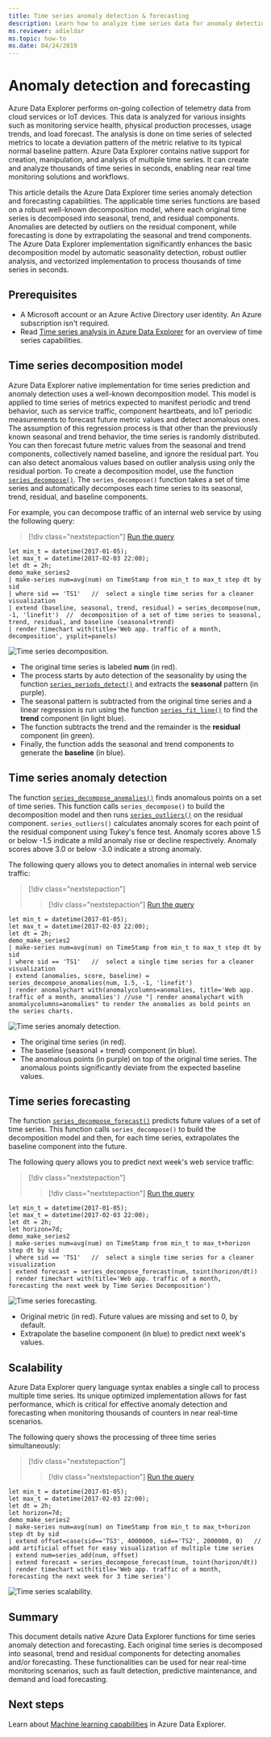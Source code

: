 ```yaml
---
title: Time series anomaly detection & forecasting
description: Learn how to analyze time series data for anomaly detection and forecasting.
ms.reviewer: adieldar
ms.topic: how-to
ms.date: 04/24/2019
---
```


# Anomaly detection and forecasting

Azure Data Explorer performs on-going collection of telemetry data from cloud services or IoT devices. This data is analyzed for various insights such as monitoring service health, physical production processes, usage trends, and load forecast. The analysis is done on time series of selected metrics to locate a deviation pattern of the metric relative to its typical normal baseline pattern. Azure Data Explorer contains native support for creation, manipulation, and analysis of multiple time series. It can create and analyze thousands of time series in seconds, enabling near real time monitoring solutions and workflows.

This article details the Azure Data Explorer time series anomaly detection and forecasting capabilities. The applicable time series functions are based on a robust well-known decomposition model, where each original time series is decomposed into seasonal, trend, and residual components. Anomalies are detected by outliers on the residual component, while forecasting is done by extrapolating the seasonal and trend components. The Azure Data Explorer implementation significantly enhances the basic decomposition model by automatic seasonality detection, robust outlier analysis, and vectorized implementation to process thousands of time series in seconds.

## Prerequisites

* A Microsoft account or an Azure Active Directory user identity. An Azure subscription isn't required.
* Read [Time series analysis in Azure Data Explorer](time-series-analysis.md) for an overview of time series capabilities.

## Time series decomposition model

Azure Data Explorer native implementation for time series prediction and anomaly detection uses a well-known decomposition model. This model is applied to time series of metrics expected to manifest periodic and trend behavior, such as service traffic, component heartbeats, and IoT periodic measurements to forecast future metric values and detect anomalous ones. The assumption of this regression process is that other than the previously known seasonal and trend behavior, the time series is randomly distributed. You can then forecast future metric values from the seasonal and trend components, collectively named baseline, and ignore the residual part. You can also detect anomalous values based on outlier analysis using only the residual portion.
To create a decomposition model, use the function [`series_decompose()`](series-decomposefunction.md). The `series_decompose()` function takes a set of time series and automatically decomposes each time series to its seasonal, trend, residual, and baseline components. 

For example, you can decompose traffic of an internal web service by using the following query:

> [!div class="nextstepaction"]
> <a href="https://dataexplorer.azure.com/clusters/help/databases/Samples?query=H4sIAAAAAAAAA3WQ3WrDMAyF7/sUukvCnDXJGIOVPEULuwxqoixm/gm2+jf28JObFjbYrmyho3M+yRCD1a5jaGFAJtaW8qaqX8qqLqvnYrMySYHnvxRNWT1B07xW1U03JFEzbVYDWd9Z/KAuUtAUm9UXpLJcSnAH2+LxPZe3AO9gJ6ZbRjvDGLy9EbG/BUemOXnvLxD1AOJ1mijQtWhbyHbbOgOA9RogkqGeAaXn3g1BooVb6OiDNHpD6CjAUccDGv2JrL0TSzozuQHyPYqHdqRkDKN3aBRwkJaCQJIoQ4VsuXh2A/Xezj5SWkVBWSvI0vSoOSsWpLtEpyDwY4KTW8nnJ5ws+2+eAhSyOxjkd+HDVVcIfHplp2TYTxgYTpqnnDUbarM32gPO86PY4jjqfmGw3vGkftNlCi5xNprbWW5kYvENQQnqDh8CAAA=" target="_blank">Run the query</a>

```kusto
let min_t = datetime(2017-01-05);
let max_t = datetime(2017-02-03 22:00);
let dt = 2h;
demo_make_series2
| make-series num=avg(num) on TimeStamp from min_t to max_t step dt by sid 
| where sid == 'TS1'   //  select a single time series for a cleaner visualization
| extend (baseline, seasonal, trend, residual) = series_decompose(num, -1, 'linefit')  //  decomposition of a set of time series to seasonal, trend, residual, and baseline (seasonal+trend)
| render timechart with(title='Web app. traffic of a month, decomposition', ysplit=panels)
```

![Time series decomposition.](../../media/anomaly-detection/series-decompose-timechart.png)

* The original time series is labeled **num** (in red). 
* The process starts by auto detection of the seasonality by using the function [`series_periods_detect()`](series-periods-detectfunction.md) and extracts the **seasonal** pattern (in purple).
* The seasonal pattern is subtracted from the original time series and a linear regression is run using the function [`series_fit_line()`](series-fit-linefunction.md) to find the **trend** component (in light blue).
* The function subtracts the trend and the remainder is the **residual** component (in green).
* Finally, the function adds the seasonal and trend components to generate the **baseline** (in blue).

## Time series anomaly detection

The function [`series_decompose_anomalies()`](series-decompose-anomaliesfunction.md) finds anomalous points on a set of time series. This function calls `series_decompose()` to build the decomposition model and then runs [`series_outliers()`](series-outliersfunction.md) on the residual component. `series_outliers()` calculates anomaly scores for each point of the residual component using Tukey's fence test. Anomaly scores above 1.5 or below -1.5 indicate a mild anomaly rise or decline respectively. Anomaly scores above 3.0 or below -3.0 indicate a strong anomaly.

The following query allows you to detect anomalies in internal web service traffic:

> [!div class="nextstepaction"]
> > [!div class="nextstepaction"]
> <a href="https://dataexplorer.azure.com/clusters/help/databases/Samples?query=H4sIAAAAAAAAA3WR3W7CMAyF73mKI25KpRbaTmjSUJ8CpF1WoXVptPxUifmb9vBLoGO7GFeR7ePv2I4ihpamYdToBBNLTYuqKF/zosyLdbqZqagQl/8UVV68oKreimLSdVFUDZtZR9o2WnxQ48lJ8tXsCzHM7yHMUdfidFiEN4U12AXoloUe0Turp4nYTsaeaYzs/RVedgis80CObkFdI9ltywTAagV4UtQyRKiZgyLEaTGZ9taFQqtIGHI4SX8USn4KltYEJF2YTIeFMFaHPPkMvrWOMuxFoEpDaVjujmo6aq0erafmIY+7ZCiX6wx5mSGJHb3kJA1sF8jB8q69toNwjLPkYfGTseqoja//eLNkRXXyTnuIcVyCneh72cL2YQdtDQ8ZHvIkDcsfPWH+3AvPvObx0FMXD/RLhfDYW9VhtNKwj/8U69M1b2S//AbRUQMWQQIAAA==" target="_blank">Run the query</a>

```kusto
let min_t = datetime(2017-01-05);
let max_t = datetime(2017-02-03 22:00);
let dt = 2h;
demo_make_series2
| make-series num=avg(num) on TimeStamp from min_t to max_t step dt by sid 
| where sid == 'TS1'   //  select a single time series for a cleaner visualization
| extend (anomalies, score, baseline) = series_decompose_anomalies(num, 1.5, -1, 'linefit')
| render anomalychart with(anomalycolumns=anomalies, title='Web app. traffic of a month, anomalies') //use "| render anomalychart with anomalycolumns=anomalies" to render the anomalies as bold points on the series charts.
```

![Time series anomaly detection.](../../media/anomaly-detection/series-anomaly-detection.png)

* The original time series (in red). 
* The baseline (seasonal + trend) component (in blue).
* The anomalous points (in purple) on top of the original time series. The anomalous points significantly deviate from the expected baseline values.

## Time series forecasting

The function [`series_decompose_forecast()`](series-decompose-forecastfunction.md) predicts future values of a set of time series. This function calls `series_decompose()` to build the decomposition model and then, for each time series, extrapolates the baseline component into the future.

The following query allows you to predict next week's web service traffic:

> [!div class="nextstepaction"]
> > [!div class="nextstepaction"]
> <a href="https://dataexplorer.azure.com/clusters/help/databases/Samples?query=H4sIAAAAAAAAA22QzW6DMBCE73mKuQFqKISqitSIW98gkXpEDl5iK9hG9uanUR++dqE99YRGO8x845EYRtuO0UIKJtaG8qbebMt6U9avxW41Joe4/+doyvoFTfNW14tPJlOjZqGc1w9n263crSQZ1xlxpi6Q1xSa1ReSLGcJezGtuJ7y+C3gLA6xZM/CTBi8MwshuxnkaUlGYJpS5/ETQUvEzJsiTz+ibZEd9psMQFUBgUbqGSLe7GkkpBVYygfn46EfSVjyuOpwEaN+CNbOxki6M1mZTNSLkAbOv3WSemcmF6j7vSX8dcTUlvOFsZJcFDHFx4wYnmp7JTzjplnlrHmkNvugI8Q0PYO9GAbdww0RyDjLav1XHLnBimAjEG5E5zQ7vRP284x36hOOTtxZ8Q3The8P2QEAAA==" target="_blank">Run the query</a>

```kusto
let min_t = datetime(2017-01-05);
let max_t = datetime(2017-02-03 22:00);
let dt = 2h;
let horizon=7d;
demo_make_series2
| make-series num=avg(num) on TimeStamp from min_t to max_t+horizon step dt by sid 
| where sid == 'TS1'   //  select a single time series for a cleaner visualization
| extend forecast = series_decompose_forecast(num, toint(horizon/dt))
| render timechart with(title='Web app. traffic of a month, forecasting the next week by Time Series Decomposition')
```

![Time series forecasting.](../../media/anomaly-detection/series-forecasting.png)

* Original metric (in red). Future values are missing and set to 0, by default.
* Extrapolate the baseline component (in blue) to predict next week's values.

## Scalability

Azure Data Explorer query language syntax enables a single call to process multiple time series. Its unique optimized implementation allows for fast performance, which is critical for effective anomaly detection and forecasting when monitoring thousands of counters in near real-time scenarios.

The following query shows the processing of three time series simultaneously:

> [!div class="nextstepaction"]
> > [!div class="nextstepaction"]
> <a href="https://dataexplorer.azure.com/clusters/help/databases/Samples?query=H4sIAAAAAAAAA21Qy26DMBC85yvmFlChcUirSI34ikTqETl4KVawjfDmqX587UCaHuqLtePxPLYjhtG2YpRQkom1oaQQy3Uulrl4TzezLjLk5T9GkYsViuJDiImnIqlox6F1g745W67VZqbIuMrIA1WeBk2+mH0jjvk4wh5NKU9fSbhTOItdMNmyND2awZkpIbsxyMukDM/UR8/9FV6rIEkXJqvgmsYTl7X0lISHspzvtqt5hjdxPxkeYBHA4gGKFMBiAUilIAfWja617CY1NG4ASX/FSfuj7PRNsg4ZXANz7Fj3HSGuBmOjZ5hYbcSqIBwbZpNk+iQFcQpx4/omrqLamd55qh5v41d22nIybWChOI0qQ9Cg4e5ftyE6zprbhDV3VM4/aQ/Z96/gQTahU4wsYZzlNvs11vYL3BJsCIQz0eHed/W30jz9AUEBI0ktAgAA" target="_blank">Run the query</a>

```kusto
let min_t = datetime(2017-01-05);
let max_t = datetime(2017-02-03 22:00);
let dt = 2h;
let horizon=7d;
demo_make_series2
| make-series num=avg(num) on TimeStamp from min_t to max_t+horizon step dt by sid
| extend offset=case(sid=='TS3', 4000000, sid=='TS2', 2000000, 0)   //  add artificial offset for easy visualization of multiple time series
| extend num=series_add(num, offset)
| extend forecast = series_decompose_forecast(num, toint(horizon/dt))
| render timechart with(title='Web app. traffic of a month, forecasting the next week for 3 time series')
```

![Time series scalability.](../../media/anomaly-detection/series-scalability.png)

## Summary

This document details native Azure Data Explorer functions for time series anomaly detection and forecasting. Each original time series is decomposed into seasonal, trend and residual components for detecting anomalies and/or forecasting. These functionalities can be used for near real-time monitoring scenarios, such as fault detection, predictive maintenance, and demand and load forecasting.

## Next steps

Learn about [Machine learning capabilities](./machine-learning-clustering.md) in Azure Data Explorer.
